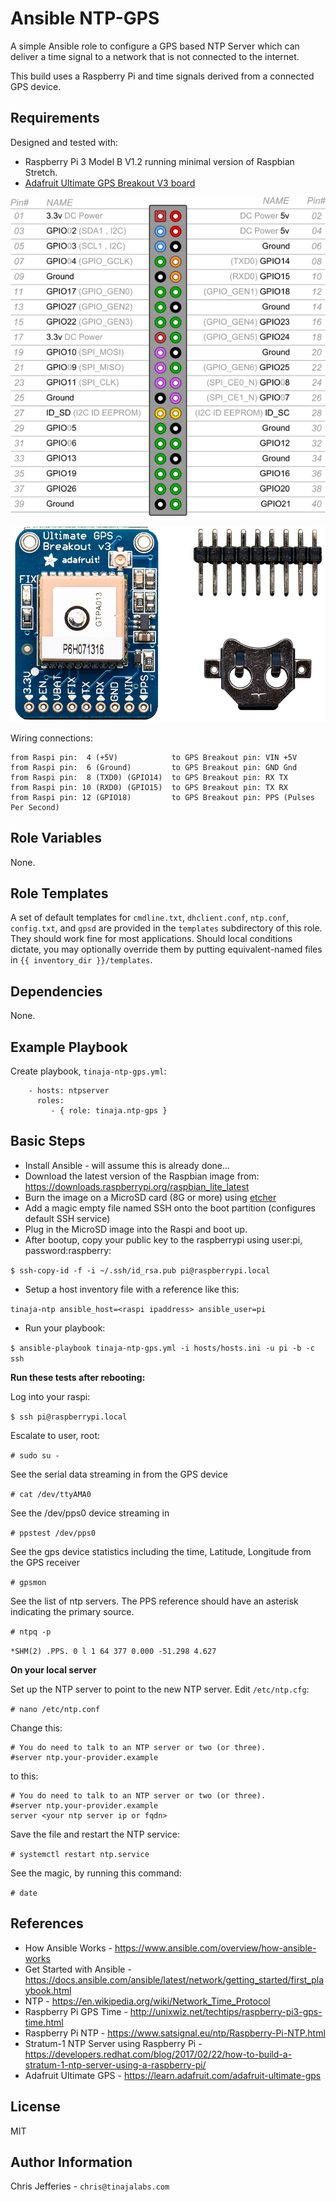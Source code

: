 Ansible NTP-GPS
===============

A simple Ansible role to configure a GPS based NTP Server which can deliver a time signal to a network that is not connected to the internet.

This build uses a Raspberry Pi and time signals derived from a connected GPS device.


Requirements
------------

Designed and tested with: 

* Raspberry Pi 3 Model B V1.2 running minimal version of Raspbian Stretch.
* [Adafruit Ultimate GPS Breakout V3 board](https://www.adafruit.com/product/746)


![Alt text](meta/RasPiB-GPIO.png?raw=true "Raspi pin out")

![Alt text](meta/adafruit-gps-breakout.jpg?raw=true "NTP GPS Breakout from Adafruit")



Wiring connections:

```
from Raspi pin:  4 (+5V)            to GPS Breakout pin: VIN +5V        
from Raspi pin:  6 (Ground)         to GPS Breakout pin: GND Gnd        
from Raspi pin:  8 (TXD0) (GPIO14)  to GPS Breakout pin: RX TX
from Raspi pin: 10 (RXD0) (GPIO15)  to GPS Breakout pin: TX RX
from Raspi pin: 12 (GPIO18)         to GPS Breakout pin: PPS (Pulses Per Second)
```

Role Variables
-------------

None.


Role Templates
-------------

A set of default templates for `cmdline.txt`, `dhclient.conf`, `ntp.conf`,
`config.txt`, and `gpsd` are provided in the `templates` subdirectory of this role.
They should work fine for most applications.  Should local conditions dictate, you
may optionally override them by putting equivalent-named files in
`{{ inventory_dir }}/templates`.


Dependencies
------------

None.


Example Playbook
----------------

Create playbook, `tinaja-ntp-gps.yml`:


```
    - hosts: ntpserver
      roles:
         - { role: tinaja.ntp-gps }
```

Basic Steps
-------------

* Install Ansible - will assume this is already done...
* Download the latest version of the Raspbian image from: https://downloads.raspberrypi.org/raspbian_lite_latest
* Burn the image on a MicroSD card (8G or more) using [etcher](https://www.balena.io/etcher/)
* Add a magic empty file named SSH onto the boot partition (configures default SSH service)
* Plug in the MicroSD image into the Raspi and boot up.
* After bootup, copy your public key to the raspberrypi using user:pi, password:raspberry:

 `$ ssh-copy-id -f -i ~/.ssh/id_rsa.pub pi@raspberrypi.local`
* Setup a host inventory file with a reference like this:

`tinaja-ntp ansible_host=<raspi ipaddress> ansible_user=pi`
* Run your playbook:

`$ ansible-playbook tinaja-ntp-gps.yml -i hosts/hosts.ini -u pi -b -c ssh`



**Run these tests after rebooting:**

Log into your raspi:

`$ ssh pi@raspberrypi.local`

Escalate to user, root:

`# sudo su -`

See the serial data streaming in from the GPS device

`# cat /dev/ttyAMA0`

See the /dev/pps0 device streaming in

`# ppstest /dev/pps0`

See the gps device statistics including the time, Latitude, Longitude from the GPS receiver

`# gpsmon`

See the list of ntp servers.  The PPS reference should have an asterisk indicating the primary source.

`# ntpq -p`

`*SHM(2) .PPS. 0 l 1 64 377 0.000 -51.298 4.627`



**On your local server**

Set up the NTP server to point to the new NTP server.  Edit `/etc/ntp.cfg`:

`# nano /etc/ntp.conf`

Change this:

```
# You do need to talk to an NTP server or two (or three).  
#server ntp.your-provider.example  
```
to this:

```
# You do need to talk to an NTP server or two (or three).  
#server ntp.your-provider.example  
server <your ntp server ip or fqdn>
```

Save the file and restart the NTP service:

`# systemctl restart ntp.service`

See the magic, by running this command:

`# date`


References
-----------
* How Ansible Works - https://www.ansible.com/overview/how-ansible-works
* Get Started with Ansible - https://docs.ansible.com/ansible/latest/network/getting_started/first_playbook.html
* NTP - https://en.wikipedia.org/wiki/Network_Time_Protocol
* Raspberry Pi GPS Time - http://unixwiz.net/techtips/raspberry-pi3-gps-time.html
* Raspberry Pi NTP - https://www.satsignal.eu/ntp/Raspberry-Pi-NTP.html
* Stratum-1 NTP Server using Raspberry Pi - https://developers.redhat.com/blog/2017/02/22/how-to-build-a-stratum-1-ntp-server-using-a-raspberry-pi/
* Adafruit Ultimate GPS - https://learn.adafruit.com/adafruit-ultimate-gps


License
-------
MIT

Author Information
------------------
Chris Jefferies - `chris@tinajalabs.com`

